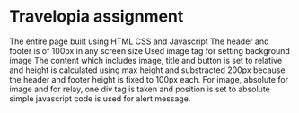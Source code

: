 # Travelopia assignment
The entire page built using HTML CSS and Javascript
The header and footer is of 100px in any screen size
Used image tag for setting background image 
The content which includes image, title and button is set to relative and height is calculated using max height and substracted 200px because the header and footer height is fixed to 100px each.
For image, absolute for image and for relay, one div tag is taken and position is set to absolute
simple javascript code is used for alert message.

